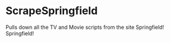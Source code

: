 # ScrapeSpringfield
Pulls down all the TV and Movie scripts from the site Springfield! Springfield!
